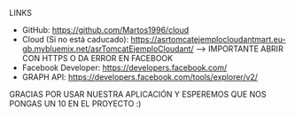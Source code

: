 LINKS

- GitHub: https://github.com/Martos1996/cloud
- Cloud (Si no está caducado): https://asrtomcatejemplocloudantmart.eu-gb.mybluemix.net/asrTomcatEjemploCloudant/    --> IMPORTANTE ABRIR CON HTTPS O DA ERROR EN FACEBOOK
- Facebook Developer: https://developers.facebook.com/ 
- GRAPH API: https://developers.facebook.com/tools/explorer/v2/





GRACIAS POR USAR NUESTRA APLICACIÓN Y ESPEREMOS QUE NOS PONGAS UN 10 EN EL PROYECTO :)